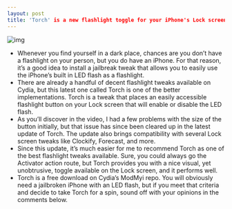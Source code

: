 ```yaml
---
layout: post
title: 'Torch' is a new flashlight toggle for your iPhone's Lock screen
---
```

![img](http://media.idownloadblog.com/wp-content/uploads/2012/06/Torch-Screenshot.jpg)
* Whenever you find yourself in a dark place, chances are you don’t have a flashlight on your person, but you do have an iPhone. For that reason, it’s a good idea to install a jailbreak tweak that allows you to easily use the iPhone’s built in LED flash as a flashlight.
* There are already a handful of decent flashlight tweaks available on Cydia, but this latest one called Torch is one of the better implementations. Torch is a tweak that places an easily accessible flashlight button on your Lock screen that will enable or disable the LED flash.
* As you’ll discover in the video, I had a few problems with the size of the button initially, but that issue has since been cleared up in the latest update of Torch. The update also brings compatibility with several Lock screen tweaks like Clockify, Forecast, and more.
* Since this update, it’s much easier for me to recommend Torch as one of the best flashlight tweaks available. Sure, you could always go the Activator action route, but Torch provides you with a nice visual, yet unobtrusive, toggle available on the Lock screen, and it performs well.
* Torch is a free download on Cydia’s ModMyi repo. You will obviously need a jailbroken iPhone with an LED flash, but if you meet that criteria and decide to take Torch for a spin, sound off with your opinions in the comments below.

